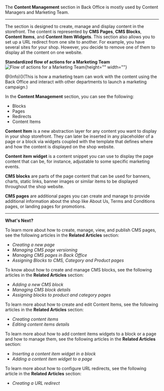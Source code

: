 The **Content Management** section in Back Office is mostly used by Content Managers and Marketing Team.
***
The section is designed to create, manage and display content in the storefront. The content is represented by **CMS Pages**, **CMS Blocks**, **Content Items**, and **Content Item Widgets**. This section also allows you to set up a URL redirect from one site to another. For example, you have several sites for your shop. However, you decide to remove one of them to display all the content on one website. 

**Standardized flow of actions for a Marketing Team**
![Flow of actions for a Marketing Team](https://cdn.document360.io/9fafa0d5-d76f-40c5-8b02-ab9515d3e879/Images/Documentation/flow-of-actions-for-marketing-team.png){height="" width=""}

@(Info)()(This is how a marketing team can work with the content using the Back Office and interact with other departments to launch a marketing campaign.)

In the **Content Management** section, you can see the following:

* Blocks
* Pages
* Redirects
* Content Items

**Content Item** is a new abstraction layer for any content you want to display in your shop storefront. They can later be inserted in any placeholder of a page or a block via widgets coupled with the template that defines where and how the content is displayed on the shop website.

**Content item widget** is a content snippet you can use to display the page content that can be, for instance, adjustable to some specific marketing events. 

**CMS blocks** are parts of the page content that can be used for banners, charts, static links, banner images or similar items to be displayed throughout the shop website. 

**CMS pages** are additional pages you can create and manage to provide additional information about the shop like About Us, Terms and Conditions pages, or landing pages for promotions. 

***
**What's Next?**

To learn more about how to create, manage, view, and publish CMS pages, see the following articles in the **Related Articles** section:

* _Creating a new page_ 
* _Managing CMS page versioning_ 
* _Managing CMS pages in Back Office_
* _Assigning Blocks to CMS, Category and Product pages_

To know about how to create and manage CMS blocks, see the following articles in the **Related Articles** section:

* _Adding a new CMS block_
* _Managing CMS block details_
* _Assigning blocks to product and category pages_

To learn more about how to create and edit Content Items, see the following articles in the **Related Articles** section:

* _Creating content items_
* _Editing content items details_

To learn more about how to add content items widgets to a block or a page and how to manage them, see the following articles in the **Related Articles** section:

* _Inserting a content item widget in a block_
* _Adding a content item widget to a page_

To learn more about how to configure URL redirects, see the following article in the **Related Articles** section:

* _Creating a URL redirect_